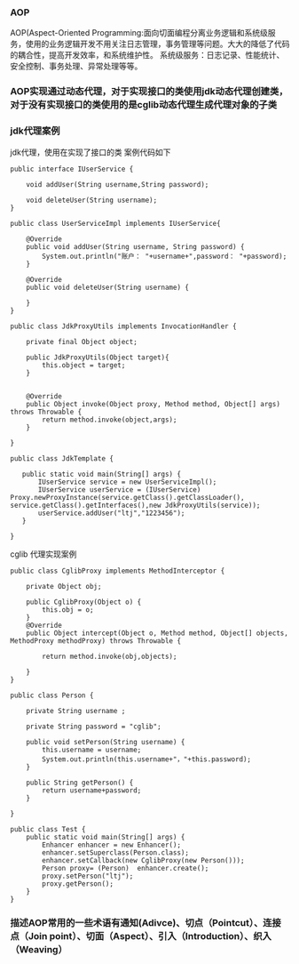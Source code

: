 
### AOP
AOP(Aspect-Oriented Programming:面向切面编程分离业务逻辑和系统级服务，使用的业务逻辑开发不用关注日志管理，事务管理等问题。大大的降低了代码的耦合性，提高开发效率，和系统维护性。
系统级服务：日志记录、性能统计、安全控制、事务处理、异常处理等等。

### AOP实现通过动态代理，对于实现接口的类使用jdk动态代理创建类，对于没有实现接口的类使用的是cglib动态代理生成代理对象的子类

### jdk代理案例
jdk代理，使用在实现了接口的类 案例代码如下
```
public interface IUserService {

    void addUser(String username,String password);

    void deleteUser(String username);
}
```

```
public class UserServiceImpl implements IUserService{

    @Override
    public void addUser(String username, String password) {
        System.out.println("账户： "+username+",password： "+password);
    }

    @Override
    public void deleteUser(String username) {

    }
}
```
```
public class JdkProxyUtils implements InvocationHandler {

    private final Object object;

    public JdkProxyUtils(Object target){
        this.object = target;
    }


    @Override
    public Object invoke(Object proxy, Method method, Object[] args) throws Throwable {
        return method.invoke(object,args);
    }

}
```
 ```
 public class JdkTemplate {

    public static void main(String[] args) {
        IUserService service = new UserServiceImpl();
        IUserService userService = (IUserService) Proxy.newProxyInstance(service.getClass().getClassLoader(), service.getClass().getInterfaces(),new JdkProxyUtils(service));
        userService.addUser("ltj","1223456");
    }

}
 ```

cglib 代理实现案例
```
public class CglibProxy implements MethodInterceptor {

    private Object obj;

    public CglibProxy(Object o) {
        this.obj = o;
    }
    @Override
    public Object intercept(Object o, Method method, Object[] objects, MethodProxy methodProxy) throws Throwable {

        return method.invoke(obj,objects);

    }
}

```
```
public class Person {

    private String username ;

    private String password = "cglib";

    public void setPerson(String username) {
        this.username = username;
        System.out.println(this.username+"，"+this.password);
    }

    public String getPerson() {
        return username+password;
    }

}
```
```
public class Test {
    public static void main(String[] args) {
        Enhancer enhancer = new Enhancer();
        enhancer.setSuperclass(Person.class);
        enhancer.setCallback(new CglibProxy(new Person()));
        Person proxy= (Person)  enhancer.create();
        proxy.setPerson("ltj");
        proxy.getPerson();
    }
}

```
### 描述AOP常用的一些术语有通知(Adivce)、切点（Pointcut）、连接点（Join point）、切面（Aspect）、引入（Introduction）、织入（Weaving）



